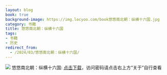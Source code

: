 ```yaml
---
layout: blog
book: true
background-image: https://img.locyoo.com/book悠悠南北朝：纵横十六国.jpg
category: 书籍
title: 悠悠南北朝：纵横十六国
tags:
- 书籍
- 历史
redirect_from:
  - /2024/03/悠悠南北朝：纵横十六国/
---
```

![](https://img.locyoo.com/book悠悠南北朝：纵横十六国.jpg)
悠悠南北朝：纵横十六国: <a name = "ref1" href="https://url18.ctfile.com/f/50983618-1055288563-54cece?p=3619">点击下载</a>，访问密码请点击右上方“关于”自行查看